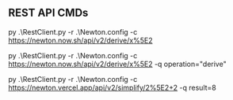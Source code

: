 ## REST API CMDs

py .\RestClient.py -r .\Newton.config -c https://newton.now.sh/api/v2/derive/x%5E2

py .\RestClient.py -r .\Newton.config -c https://newton.now.sh/api/v2/derive/x%5E2 -q operation="derive"

py .\RestClient.py -r .\Newton.config -c https://newton.vercel.app/api/v2/simplify/2%5E2+2 -q result=8

